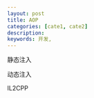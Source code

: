 ```yaml
---
layout: post
title: AOP
categories: [cate1, cate2]
description: 
keywords: 开发, 
---
```


静态注入

动态注入

IL2CPP